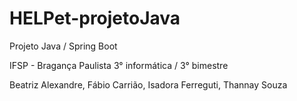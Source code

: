 # HELPet-projetoJava

Projeto Java / Spring Boot

IFSP - Bragança Paulista
3° informática / 3° bimestre

Beatriz Alexandre, Fábio Carrião, Isadora Ferreguti, Thannay Souza
